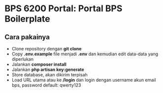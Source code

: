# BPS 6200 Portal: Portal BPS Boilerplate

## Cara pakainya

- Clone repository dengan __git clone__
- Copy __.env.example__ file menjadi __.env__ dan kemudian edit data-data yang diperlukan
- Jalankan __composer install__
- Jalankan __php artisan key:generate__
- Store database, akan dikirim terpisah
- Load URL utama atau ke __/login__ dan login dengan username akun email bps, password default: qwerty123
